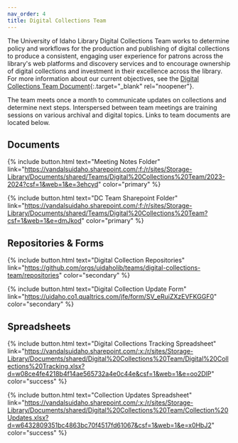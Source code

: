 ```yaml
---
nav_order: 4
title: Digital Collections Team
---
```


The University of Idaho Library Digital Collections Team works to determine policy and workflows for the production and publishing of digital collections to produce a consistent, engaging user experience for patrons across the library's web platforms and discovery services and to encourage ownership of digital collections and investment in their excellence across the library. 
For more information about our current objectives, see the [Digital Collections Team Document](https://vandalsuidaho.sharepoint.com/:w:/r/sites/Storage-Library/Documents/shared/Digital%20Collections%20Team/Team%20Documents/Digital%20Collections%20Team%202023-24.docx?d=w97f7aa5cf86740f0920d7b74eeb9fe39&csf=1&web=1&e=FvDNz0){:.target="_blank" rel="noopener"}.

The team meets once a month to communicate updates on collections and determine next steps.
Interspersed between team meetings are training sessions on various archival and digital topics.
Links to team documents are located below.

<div class="row pt-2 text-center">
<div class="col-md-4 px-2" markdown="1">

## Documents

{% include button.html text="Meeting Notes Folder" link="https://vandalsuidaho.sharepoint.com/:f:/r/sites/Storage-Library/Documents/shared/Teams/Digital%20Collections%20Team/2023-2024?csf=1&web=1&e=3ehcyd" color="primary" %}

{% include button.html text="DC Team Sharepoint Folder" link="https://vandalsuidaho.sharepoint.com/:f:/r/sites/Storage-Library/Documents/shared/Teams/Digital%20Collections%20Team?csf=1&web=1&e=dmJkod" color="primary" %}

</div>
<div class="col-md-4 px-2" markdown="1">

## Repositories & Forms

{% include button.html text="Digital Collection Repositories" link="https://github.com/orgs/uidaholib/teams/digital-collections-team/repositories" color="secondary" %}

{% include button.html text="Digital Collection Update Form" link="https://uidaho.co1.qualtrics.com/jfe/form/SV_eRuiZXzEVFKGGF0" color="secondary" %}

</div>
<div class="col-md-4 px-2" markdown="1">

## Spreadsheets

{% include button.html text="Digital Collections Tracking Spreadsheet" link="https://vandalsuidaho.sharepoint.com/:x:/r/sites/Storage-Library/Documents/shared/Digital%20Collections%20Team/Digital%20Collections%20Tracking.xlsx?d=w08ce4fe4218b4f14ae565732a4e0c44e&csf=1&web=1&e=oo2DlP" color="success" %}

{% include button.html text="Collection Updates Spreadsheet" link="https://vandalsuidaho.sharepoint.com/:x:/r/sites/Storage-Library/Documents/shared/Digital%20Collections%20Team/Collection%20Updates.xlsx?d=w6432809351bc4863bc70f4517fd61067&csf=1&web=1&e=x0HbJ2" color="success" %}

</div>
</div>

